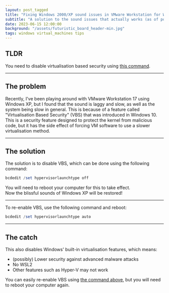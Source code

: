 ```yaml
---
layout: post_tagged
title: "Fixing Windows 2000/XP sound issues in VMware Workstation for Windows 10/11"
subtitle: "A solution to the sound issues that actually works (as of posting), no magic tools required!"
date: 2023-06-15 12:00:00
background: "/assets/futuristic_board_header-min.jpg"
tags: windows virtual_machines tips
---
```


## TLDR

You need to disable virtualisation based security using [this command](#command).

---

## The problem

Recently, I've been playing around with VMware Workstation 17 using Windows XP, but I found that the sound is laggy and slow, as well as the system being slow in general. This is because of a feature called "Virtualisation Based Security" (VBS) that was introduced in Windows 10. This is a security feature designed to protect the kernel from malicious code, but it has the side effect of forcing VM software to use a slower virtualisation method.

---

## The solution

The solution is to disable VBS, which can be done using the following command:

<a name="command"></a>

```powershell
bcdedit /set hypervisorlaunchtype off
```

You will need to reboot your computer for this to take effect.<br />
Now the blissful sounds of Windows XP will be restored!

---

To re-enable VBS, use the following command and reboot:

<a name="revert-command"></a>

```powershell
bcdedit /set hypervisorlaunchtype auto
```

---

## The catch

This also disables Windows' built-in virtualisation features, which means:

- (possibly) Lower security against advanced malware attacks
- No WSL2
- Other features such as Hyper-V may not work

You can easily re-enable VBS using [the command above](#revert-command), but you will need to reboot your computer again.
